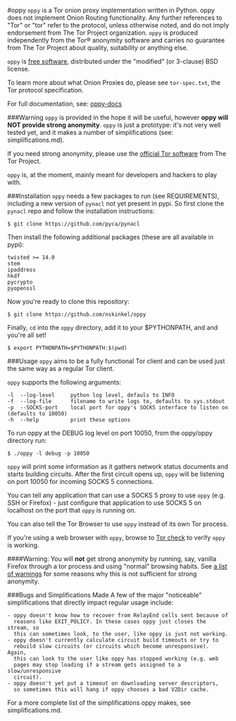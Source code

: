 #oppy
`oppy` is a Tor onion proxy implementation written in Python. oppy does not 
implement Onion Routing functionality. Any further references to "Tor" or "tor"
refer to the protocol, unless otherwise noted, and do not imply endorsement
from The Tor Project organization. `oppy` is produced independently from the
Tor® anonymity software and carries no guarantee from The Tor Project about
quality, suitability or anything else.

`oppy` is [free software](https://fsf.org), distributed under the "modified"
(or 3-clause) BSD license.

To learn more about what Onion Proxies do, please see `tor-spec.txt`, the Tor
protocol specification.

For full documentation, see: [oppy-docs](https://nskinkel.github.com/oppy)


###Warning
`oppy` is provided in the hope it will be useful, however **oppy will NOT
provide strong anonymity**. `oppy` is just a prototype: it's not very well
tested yet, and it makes a number of simplifications (see: simplifications.md).

If you need strong anonymity, please use the
[official Tor software](https://www.torproject.org/download/download-easy.html)
from The Tor Project.

`oppy` is, at the moment, mainly meant for developers and hackers to play
with.


###Installation
`oppy` needs a few packages to run (see REQUIREMENTS), including a new version
of `pynacl` not yet present in pypi. So first clone the `pynacl` repo and
follow the installation instructions:

```
$ git clone https://github.com/pyca/pynacl
```

Then install the following additional packages (these are all available in
pypi):

```
twisted >= 14.0
stem
ipaddress
hkdf
pycrypto
pyopenssl
```

Now you're ready to clone this repository:

```
$ git clone https://github.com/nskinkel/oppy
```

Finally, `cd` into the `oppy` directory, add it to your $PYTHONPATH, and
and you're all set!

```
$ export PYTHONPATH=$PYTHONPATH:$(pwd)
```

###Usage
`oppy` aims to be a fully functional Tor client and can be used just the
same way as a regular Tor client.

`oppy` supports the following arguments:

```
-l  --log-level     python log level, defauls to INFO
-f  --log-file      filename to write logs to, defaults to sys.stdout
-p  --SOCKS-port    local port for oppy's SOCKS interface to listen on (defaults to 10050)
-h  --help          print these options
```

To run oppy at the DEBUG log level on port 10050, from the oppy/oppy directory
run:

```
$ ./oppy -l debug -p 10050
```

`oppy` will print some information as it gathers network status documents and
starts building circuits. After the first circuit opens up, `oppy` will be
listening on port 10050 for incoming SOCKS 5 connections.

You can tell any application that can use a SOCKS 5 proxy to use `oppy` (e.g.
SSH or Firefox) - just configure that application to use SOCKS 5 on localhost
on the port that `oppy` is running on.

You can also tell the Tor Browser to use `oppy` instead of its own Tor process.

If you're using a web browser with `oppy`, browse to
[Tor check](https://check.torproject.org) to verify `oppy` is working.

####Warning:
You will **not** get strong anonymity by running, say, vanilla Firefox through
a tor process and using "normal" browsing habits. See [a list of warnings](https://www.torproject.org/download/download#warning) for some reasons why this
is not sufficient for strong anonymity.

###Bugs and Simplifications Made
A few of the major "noticeable" simplifications that directly impact regular
usage include:

    - oppy doesn't know how to recover from RelayEnd cells sent because of
      reasons like EXIT_POLICY. In these cases oppy just closes the stream, so
      this can sometimes look, to the user, like oppy is just not working.
    - oppy doesn't currently calculate circuit build timeouts or try to
      rebuild slow circuits (or circuits which become unresponsive). Again,
      this can look to the user like oppy has stopped working (e.g. web 
      pages may stop loading if a stream gets assigned to a slow/unresponsive
      circuit).
    - oppy doesn't yet put a timeout on downloading server descriptors,
      so sometimes this will hang if oppy chooses a bad V2Dir cache.

For a more complete list of the simplifications oppy makes, see 
simplifications.md.

